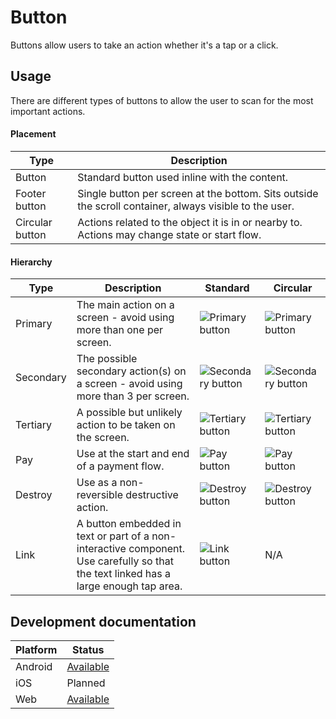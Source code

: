 # Button

Buttons allow users to take an action whether it's a tap or a click.

## Usage

There are different types of buttons to allow the user to scan for the most important actions.

#### Placement

| Type            | Description                                                                                            |
|-----------------|--------------------------------------------------------------------------------------------------------|
| Button          | Standard button used inline with the content.                                                          |
| Footer button   | Single button per screen at the bottom. Sits outside the scroll container, always visible to the user. |
| Circular button | Actions related to the object it is in or nearby to. Actions may change state or start flow.           |

#### Hierarchy

| Type      | Description                                                                                                                          | Standard                                                      | Circular                                                       |
|-----------|--------------------------------------------------------------------------------------------------------------------------------------|---------------------------------------------------------------|----------------------------------------------------------------|
| Primary   | The main action on a screen - avoid using more than one per screen.                                                                  | ![Primary button](https://figma-id.herokuapp.com/?library=mobile&component=19:163)  | ![Primary button](https://figma-id.herokuapp.com/?library=mobile&component=22:8)     |
| Secondary | The possible secondary action(s) on a screen - avoid using more than 3 per screen.                                                   | ![Secondary button](https://figma-id.herokuapp.com/?library=mobile&component=15:10) | ![Secondary button](https://figma-id.herokuapp.com/?library=mobile&component=24:138) |
| Tertiary  | A possible but unlikely action to be taken on the screen.                                                                            | ![Tertiary button](https://figma-id.herokuapp.com/?library=mobile&component=15:13)  | ![Tertiary button](https://figma-id.herokuapp.com/?library=mobile&component=24:140)  |
| Pay       | Use at the start and end of a payment flow.                                                                                          | ![Pay button](https://figma-id.herokuapp.com/?library=mobile&component=9:154)       | ![Pay button](https://figma-id.herokuapp.com/?library=mobile&component=22:28)        |
| Destroy   | Use as a non-reversible destructive action.                                                                                          | ![Destroy button](https://figma-id.herokuapp.com/?library=mobile&component=14:14)   | ![Destroy button](https://figma-id.herokuapp.com/?library=mobile&component=24:93)    |
| Link      | A button embedded in text or part of a non-interactive component. Use carefully so that the text linked has a large enough tap area. | ![Link button](https://figma-id.herokuapp.com/?library=mobile&component=15:16)      | N/A                                                            |

## Development documentation

| Platform | Status                                                       |
|----------|--------------------------------------------------------------|
| Android  | [Available](https://github.com/transferwise/neptune-android) |
| iOS      | Planned                                                      |
| Web      | [Available](https://transferwise.github.io/neptune-web)      |
